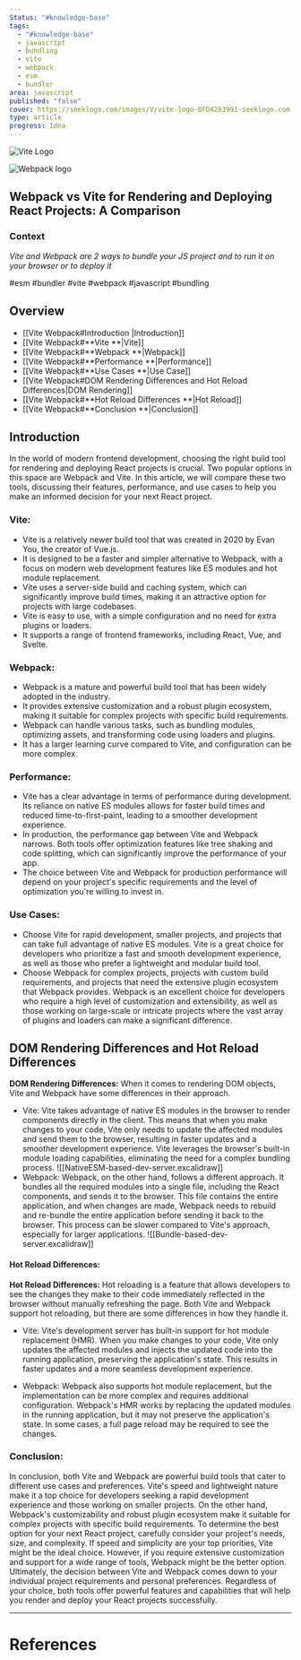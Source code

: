 ```yaml
---
Status: "#knowledge-base"
tags:
  - "#knowledge-base"
  - javascript
  - bundling
  - vite
  - webpack
  - esm
  - bundler
area: javascript
published: "false"
cover: https://seeklogo.com/images/V/vite-logo-BFD4283991-seeklogo.com.png
type: article
progress: Idea
---
```

![Vite Logo](https://seeklogo.com/images/V/vite-logo-BFD4283991-seeklogo.com.png)

![Webpack logo](https://raw.githubusercontent.com/webpack/media/master/logo/logo-on-dark-bg.png)


## Webpack vs Vite for Rendering and Deploying React Projects: A Comparison



### Context
*Vite and Webpack are 2 ways to bundle your JS project and to run it on your browser or to deploy it*


#esm #bundler #vite #webpack #javascript #bundling 

## Overview

- [[Vite Webpack#Introduction |Introduction]]
- [[Vite Webpack#**Vite **|Vite]]
- [[Vite Webpack#**Webpack **|Webpack]]
- [[Vite Webpack#**Performance **|Performance]]
- [[Vite Webpack#**Use Cases **|Use Case]]
- [[Vite Webpack#DOM Rendering Differences and Hot Reload Differences|DOM Rendering]]
- [[Vite Webpack#**Hot Reload Differences **|Hot Reload]]
- [[Vite Webpack#**Conclusion **|Conclusion]]


## Introduction

In the world of modern frontend development, choosing the right build tool for rendering and deploying React projects is crucial. Two popular options in this space are Webpack and Vite. In this article, we will compare these two tools, discussing their features, performance, and use cases to help you make an informed decision for your next React project.

### **Vite:**

- Vite is a relatively newer build tool that was created in 2020 by Evan You, the creator of Vue.js.
- It is designed to be a faster and simpler alternative to Webpack, with a focus on modern web development features like ES modules and hot module replacement.
- Vite uses a server-side build and caching system, which can significantly improve build times, making it an attractive option for projects with large codebases.
- Vite is easy to use, with a simple configuration and no need for extra plugins or loaders.
- It supports a range of frontend frameworks, including React, Vue, and Svelte.

### **Webpack:**

- Webpack is a mature and powerful build tool that has been widely adopted in the industry.
- It provides extensive customization and a robust plugin ecosystem, making it suitable for complex projects with specific build requirements.
- Webpack can handle various tasks, such as bundling modules, optimizing assets, and transforming code using loaders and plugins.
- It has a larger learning curve compared to Vite, and configuration can be more complex.

### **Performance:**

- Vite has a clear advantage in terms of performance during development. Its reliance on native ES modules allows for faster build times and reduced time-to-first-paint, leading to a smoother development experience.
- In production, the performance gap between Vite and Webpack narrows. Both tools offer optimization features like tree shaking and code splitting, which can significantly improve the performance of your app.
- The choice between Vite and Webpack for production performance will depend on your project's specific requirements and the level of optimization you're willing to invest in.

### **Use Cases:**

- Choose Vite for rapid development, smaller projects, and projects that can take full advantage of native ES modules. Vite is a great choice for developers who prioritize a fast and smooth development experience, as well as those who prefer a lightweight and modular build tool.
- Choose Webpack for complex projects, projects with custom build requirements, and projects that need the extensive plugin ecosystem that Webpack provides. Webpack is an excellent choice for developers who require a high level of customization and extensibility, as well as those working on large-scale or intricate projects where the vast array of plugins and loaders can make a significant difference.

## DOM Rendering Differences and Hot Reload Differences

**DOM Rendering Differences:** When it comes to rendering DOM objects, Vite and Webpack have some differences in their approach.

- Vite: Vite takes advantage of native ES modules in the browser to render components directly in the client. This means that when you make changes to your code, Vite only needs to update the affected modules and send them to the browser, resulting in faster updates and a smoother development experience. Vite leverages the browser's built-in module loading capabilities, eliminating the need for a complex bundling process.
![[NativeESM-based-dev-server.excalidraw]]
- Webpack: Webpack, on the other hand, follows a different approach. It bundles all the required modules into a single file, including the React components, and sends it to the browser. This file contains the entire application, and when changes are made, Webpack needs to rebuild and re-bundle the entire application before sending it back to the browser. This process can be slower compared to Vite's approach, especially for larger applications.
![[Bundle-based-dev-server.excalidraw]]
#### **Hot Reload Differences:**

**Hot Reload Differences:**
Hot reloading is a feature that allows developers to see the changes they make to their code immediately reflected in the browser without manually refreshing the page. Both Vite and Webpack support hot reloading, but there are some differences in how they handle it.

- Vite: Vite's development server has built-in support for hot module replacement (HMR). When you make changes to your code, Vite only updates the affected modules and injects the updated code into the running application, preserving the application's state. This results in faster updates and a more seamless development experience.

- Webpack: Webpack also supports hot module replacement, but the implementation can be more complex and requires additional configuration. Webpack's HMR works by replacing the updated modules in the running application, but it may not preserve the application's state. In some cases, a full page reload may be required to see the changes.

### **Conclusion:** 
In conclusion, both Vite and Webpack are powerful build tools that cater to different use cases and preferences. Vite's speed and lightweight nature make it a top choice for developers seeking a rapid development experience and those working on smaller projects. On the other hand, Webpack's customizability and robust plugin ecosystem make it suitable for complex projects with specific build requirements. To determine the best option for your next React project, carefully consider your project's needs, size, and complexity. If speed and simplicity are your top priorities, Vite might be the ideal choice. However, if you require extensive customization and support for a wide range of tools, Webpack might be the better option. Ultimately, the decision between Vite and Webpack comes down to your individual project requirements and personal preferences. Regardless of your choice, both tools offer powerful features and capabilities that will help you render and deploy your React projects successfully.



---
# References